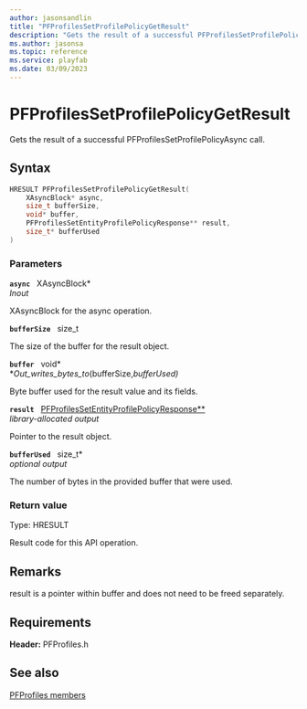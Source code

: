 ```yaml
---
author: jasonsandlin
title: "PFProfilesSetProfilePolicyGetResult"
description: "Gets the result of a successful PFProfilesSetProfilePolicyAsync call."
ms.author: jasonsa
ms.topic: reference
ms.service: playfab
ms.date: 03/09/2023
---
```


# PFProfilesSetProfilePolicyGetResult  

Gets the result of a successful PFProfilesSetProfilePolicyAsync call.  

## Syntax  
  
```cpp
HRESULT PFProfilesSetProfilePolicyGetResult(  
    XAsyncBlock* async,  
    size_t bufferSize,  
    void* buffer,  
    PFProfilesSetEntityProfilePolicyResponse** result,  
    size_t* bufferUsed  
)  
```  
  
### Parameters  
  
**`async`** &nbsp; XAsyncBlock*  
*_Inout_*  
  
XAsyncBlock for the async operation.  
  
**`bufferSize`** &nbsp; size_t  
  
The size of the buffer for the result object.  
  
**`buffer`** &nbsp; void*  
*_Out_writes_bytes_to_(bufferSize,*bufferUsed)*  
  
Byte buffer used for the result value and its fields.  
  
**`result`** &nbsp; [PFProfilesSetEntityProfilePolicyResponse**](../../pfprofilestypes/structs/pfprofilessetentityprofilepolicyresponse.md)  
*library-allocated output*  
  
Pointer to the result object.  
  
**`bufferUsed`** &nbsp; size_t*  
*optional output*  
  
The number of bytes in the provided buffer that were used.  
  
  
### Return value
Type: HRESULT
  
Result code for this API operation.
  
## Remarks  
  
result is a pointer within buffer and does not need to be freed separately.
  
## Requirements  
  
**Header:** PFProfiles.h
  
## See also  
[PFProfiles members](../pfprofiles_members.md)  

  
  
